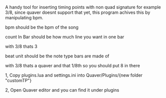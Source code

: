 A handy tool for inserting timing points with non quad signature for example 3/8,
since quaver doesnt support that yet, this program achives this by manipulating bpm.

bpm should be the bpm of the song

count In Bar should be how much line you want in one bar 

  with 3/8 thats 3
 
beat unit should be the note type bars are made of 

  with 3/8 thats a quaver and that 1/8th so you should put 8 in there




1, Copy plugins.lua and settings.ini into Quaver/Plugins/{new folder "customTP"}

2, Open Quaver editor and you can find it under plugins 
